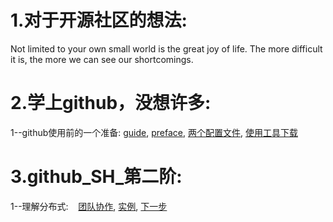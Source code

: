 # 1.对于开源社区的想法:

Not limited to your own small world is the great joy of life. The more difficult it is, the more we can see our shortcomings.

# 2.学上github，没想许多:

  1--github使用前的一个准备: 
    [guide](https://github.com/phodal/github),
    [preface](./preface.md),
    [两个配置文件](./conf.md),
    [使用工具下载](./download.md)
    
# 3.github_SH_第二阶:
 
  1--理解分布式:
    [团队协作](./Team.md),
    [实例](./Example.md),
    [下一步](./Next.md)
  
  
    
    
    
    
    
    
  
